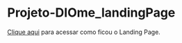 # Projeto-DIOme_landingPage

[Clique aqui](https://guilhermebpinheiro.github.io/Projeto-DIOme_landingPage/) para acessar como ficou o Landing Page.
